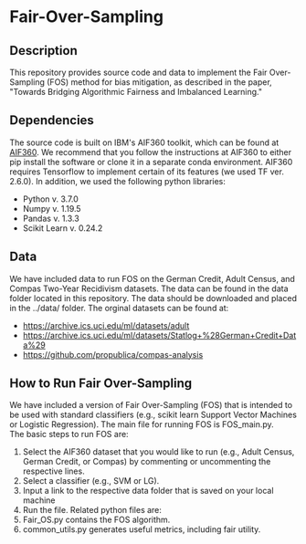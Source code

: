 # Fair-Over-Sampling
## Description
This repository provides source code and data to implement the Fair Over-Sampling (FOS) method for bias mitigation, as described in the paper, "Towards Bridging Algorithmic Fairness and Imbalanced Learning." 
## Dependencies
The source code is built on IBM's AIF360 toolkit, which can be found at [AIF360](https://github.com/Trusted-AI/AIF360).  We recommend that you follow the instructions at AIF360 to either pip install the software or clone it in a separate conda environment.  AIF360 requires Tensorflow to implement certain of its features (we used TF ver. 2.6.0).
In addition, we used the following python libraries:
- Python v. 3.7.0
- Numpy v. 1.19.5
- Pandas v. 1.3.3
- Scikit Learn v. 0.24.2
## Data
We have included data to run FOS on the German Credit, Adult Census, and Compas Two-Year Recidivism datasets.  The data can be found in the data folder located in this repository. The data should be downloaded and placed in the ../data/ folder.
The orginal datasets can be found at:
- https://archive.ics.uci.edu/ml/datasets/adult
- https://archive.ics.uci.edu/ml/datasets/Statlog+%28German+Credit+Data%29
- https://github.com/propublica/compas-analysis
## How to Run Fair Over-Sampling
We have included a version of Fair Over-Sampling (FOS) that is intended to be used with standard classifiers (e.g., scikit learn Support Vector Machines or Logistic Regression).  The main file for running FOS is FOS_main.py.  
The basic steps to run FOS are:
1. Select the AIF360 dataset that you would like to run (e.g., Adult Census, German Credit, or Compas) by commenting or uncommenting the respective lines.
2. Select a classifier (e.g., SVM or LG).
3. Input a link to the respective data folder that is saved on your local machine
4. Run the file.
Related python files are:
1. Fair_OS.py contains the FOS algorithm.
2. common_utils.py generates useful metrics, including fair utility.


